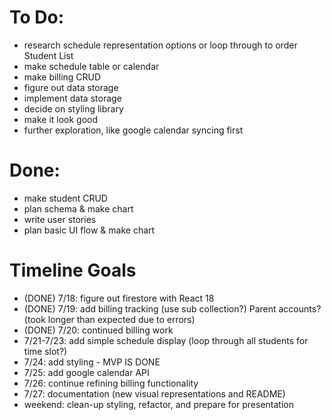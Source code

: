 # To Do:
- research schedule representation options or loop through to order Student List
- make schedule table or calendar
- make billing CRUD
- figure out data storage
- implement data storage
- decide on styling library
- make it look good
- further exploration, like google calendar syncing first

# Done:
- make student CRUD
- plan schema & make chart
- write user stories
- plan basic UI flow & make chart


# Timeline Goals
- (DONE) 7/18: figure out firestore with React 18 
- (DONE) 7/19: add billing tracking (use sub collection?) Parent accounts? (took longer than     expected due to errors)
- (DONE) 7/20: continued billing work
- 7/21-7/23: add simple schedule display (loop through all students for time slot?)
- 7/24: add styling - MVP IS DONE
- 7/25: add google calendar API
- 7/26: continue refining billing functionality
- 7/27: documentation (new visual representations and README)
- weekend: clean-up styling, refactor, and prepare for presentation